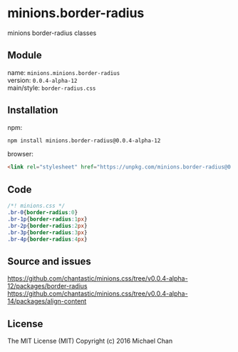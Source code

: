 # minions.border-radius
minions border-radius classes

## Module
name: `minions.minions.border-radius`  
version: `0.0.4-alpha-12`  
main/style: `border-radius.css`  

## Installation
npm:
```bash
npm install minions.border-radius@0.0.4-alpha-12
```

browser:
```html
<link rel="stylesheet" href="https://unpkg.com/minions.border-radius@0.0.4-alpha-12" />
```

## Code
```css
/*! minions.css */
.br-0{border-radius:0}
.br-1p{border-radius:1px}
.br-2p{border-radius:2px}
.br-3p{border-radius:3px}
.br-4p{border-radius:4px}

```

## Source and issues

https://github.com/chantastic/minions.css/tree/v0.0.4-alpha-12/packages/border-radius
https://github.com/chantastic/minions.css/tree/v0.0.4-alpha-14/packages/align-content

## License

The MIT License (MIT)
Copyright (c) 2016 Michael Chan